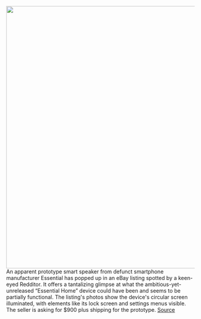 <img src='https://cdn.vox-cdn.com/thumbor/q0p2YLi1o00GugzMOn0-tlWCYUM=/0x0:2400x1600/1200x800/filters:focal(1135x522:1519x906)/cdn.vox-cdn.com/uploads/chorus_image/image/70726351/s_l1600.0.jpg' width='700px' /><br/>
An apparent prototype smart speaker from defunct smartphone manufacturer Essential has popped up in an eBay listing spotted by a keen-eyed Redditor. It offers a tantalizing glimpse at what the ambitious-yet-unreleased “Essential Home” device could have been and seems to be partially functional. The listing's photos show the device's circular screen illuminated, with elements like its lock screen and settings menus visible. The seller is asking for $900 plus shipping for the prototype.
<a href='https://www.theverge.com/2022/4/8/23016474/essential-home-prototype-smart-speaker-display-ebay'> Source <a/>